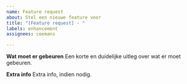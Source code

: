 ```yaml
---
name: Feature request
about: Stel een nieuwe feature voor
title: "[Feature request] - "
labels: enhancement
assignees: coemans

---
```


**Wat moet er gebeuren**
Een korte en duidelijke uitleg over wat er moet gebeuren.

**Extra info**
Extra info, indien nodig.
